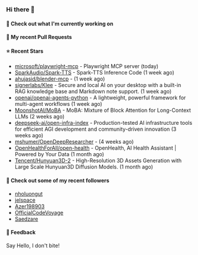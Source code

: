 ### Hi there 👋

#### 👷 Check out what I'm currently working on

#### 🔨 My recent Pull Requests


#### ⭐ Recent Stars

- [microsoft/playwright-mcp](https://github.com/microsoft/playwright-mcp) - Playwright MCP server (today)
- [SparkAudio/Spark-TTS](https://github.com/SparkAudio/Spark-TTS) - Spark-TTS Inference Code (1 week ago)
- [ahujasid/blender-mcp](https://github.com/ahujasid/blender-mcp) -  (1 week ago)
- [signerlabs/Klee](https://github.com/signerlabs/Klee) - Secure and local AI on your desktop with a built-in RAG knowledge base and Markdown note support. (1 week ago)
- [openai/openai-agents-python](https://github.com/openai/openai-agents-python) - A lightweight, powerful framework for multi-agent workflows (1 week ago)
- [MoonshotAI/MoBA](https://github.com/MoonshotAI/MoBA) - MoBA: Mixture of Block Attention for Long-Context LLMs (2 weeks ago)
- [deepseek-ai/open-infra-index](https://github.com/deepseek-ai/open-infra-index) - Production-tested AI infrastructure tools for efficient AGI development and community-driven innovation (3 weeks ago)
- [mshumer/OpenDeepResearcher](https://github.com/mshumer/OpenDeepResearcher) -  (4 weeks ago)
- [OpenHealthForAll/open-health](https://github.com/OpenHealthForAll/open-health) - OpenHealth, AI Health Assistant | Powered by Your Data (1 month ago)
- [Tencent/Hunyuan3D-2](https://github.com/Tencent/Hunyuan3D-2) - High-Resolution 3D Assets Generation with Large Scale Hunyuan3D Diffusion Models. (1 month ago)

#### 👯 Check out some of my recent followers

- [nholuongut](https://github.com/nholuongut)
- [jelspace](https://github.com/jelspace)
- [Azer198903](https://github.com/Azer198903)
- [OfficialCodeVoyage](https://github.com/OfficialCodeVoyage)
- [Saedzare](https://github.com/Saedzare)

#### 💬 Feedback

Say Hello, I don't bite!
